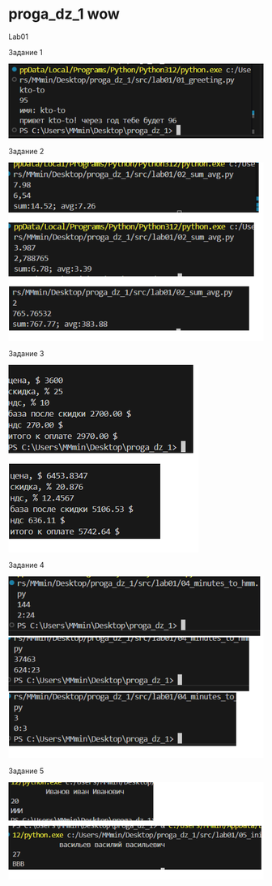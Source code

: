 # proga_dz_1 wow

Lab01

Задание 1  

![Тест задание 1](images/lab01/test_lab01_ex01.png)

Задание 2  

![Тест задание 2](images/lab01/test_lab01_ex02.png)

Задание 3 

![Тест задание 3](Images/lab01/test_lab_01_ex03.png)

Задание 4

![Тест задание 4](images/lab01/test_lab_01_ex04.png)

Задание 5  

![Тест задание 5](images/lab01/test_lab01_ex05.png)
